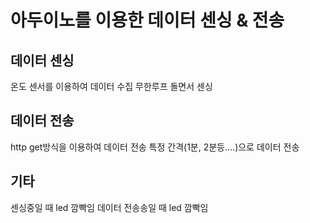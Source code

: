 
# 아두이노를 이용한 데이터 센싱 & 전송

## 데이터 센싱
  온도 센서를 이용하여 데이터 수집
  무한루프 돌면서 센싱

## 데이터 전송
  http get방식을 이용하여 데이터 전송
  특정 간격(1분, 2분등....)으로 데이터 전송
  
## 기타
  센싱중일 때 led 깜빡임
  데이터 전송송일 때 led 깜빡임
